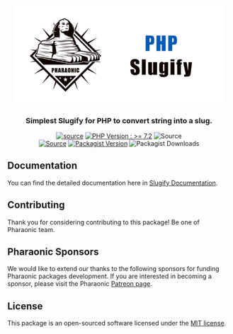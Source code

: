 <p align="center"><a href="https://pharaonic.io" target="_blank"><img src="https://raw.githubusercontent.com/Pharaonic/logos/main/php/slugify.jpg" width="470"></a></p>

<h3 align="center">Simplest Slugify for PHP to convert string into a slug.</h3>
<p align="center">
  <a href="https://github.com/Pharaonic/php-slugify/actions/workflows/build.yml" target="_blank"><img src="https://github.com/Pharaonic/php-slugify/actions/workflows/build.yml/badge.svg?branch=main" alt="source"></a>
  <a href="https://php.net" target="_blank"><img src="https://img.shields.io/badge/PHP%20Version->=7.2-blue" alt="PHP Version : >= 7.2"></a>
  <img src="https://img.shields.io/badge/license-MIT-brightgreen.svg?style=flat-square" alt="Source">
  <br>
  <a href="https://github.com/Pharaonic/php-dot-array" target="_blank"><img src="https://img.shields.io/badge/source-pharaonic/php--dot--array-blue.svg?style=flat-square" alt="Source"></a>
  <a href="https://packagist.org/packages/pharaonic/php-dot-array" target="_blank"><img src="https://img.shields.io/packagist/v/pharaonic/php-dot-array?style=flat-square" alt="Packagist Version"></a>
  <img src="https://img.shields.io/packagist/dt/pharaonic/php-dot-array?style=flat-square" alt="Packagist Downloads">
</p>

## Documentation

You can find the detailed documentation here in [Slugify Documentation](https://pharaonic.io/package/1-general-php/1-slugify).

## Contributing

Thank you for considering contributing to this package! Be one of Pharaonic team.

## Pharaonic Sponsors

We would like to extend our thanks to the following sponsors for funding Pharaonic packages development. If you are interested in becoming a sponsor, please visit the Pharaonic [Patreon page](https://patreon.com/Pharaonic).

## License

This package is an open-sourced software licensed under the [MIT license](https://opensource.org/licenses/MIT).
